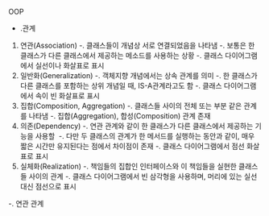 OOP
- .관계
1. 연관(Association) -. 클래스들이 개념상 서로 연결되었음을 나타냄 -. 보통은 한 클래스가 다른 클래스에서 제공하는 메소드를 사용하는 상황 -. 클래스 다이어그램에서 실선이나 화살표로 표시
2. 일반화(Generalization) -. 객체지향 개념에서는 상속 관계를 의미 -. 한 클래스가 다른 클래스를 포함하는 상위 개념일 때, IS-A관계라고도 함 -. 클래스 다이어그램에서 속이 빈 화살표로 표시
3. 집합(Composition, Aggregation) -. 클래스들 사이의 전체 또는 부분 같은 관계를 나타냄 -. 집합(Aggregation), 합성(Composition) 관계 존재
4. 의존(Dependency) -. 연관 관계와 같이 한 클래스가 다른 클래스에서 제공하는 기능을 사용할  -. 다만 두 클래스의 관계가 한 메서드를 실행하는 동안과 같이, 매우 짧은 시간만 유지된다는 점에서 차이점이 존재 -. 클래스 다이어그램에서 점선 화살표로 표시
5. 실체화(Realization) -. 책임들의 집합인 인터페이스와 이 책임들을 실현한 클래스들 사이의 관계 -. 클래스 다이어그램에서 빈 삼각형을 사용하며, 머리에 있는 실선 대신 점선으로 표시

-. 연관 관계
	

